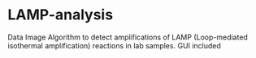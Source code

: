 # LAMP-analysis
Data Image Algorithm to detect amplifications of LAMP (Loop-mediated isothermal amplification) reactions in lab samples. GUI included
